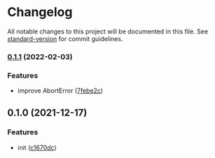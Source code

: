 # Changelog

All notable changes to this project will be documented in this file. See [standard-version](https://github.com/conventional-changelog/standard-version) for commit guidelines.

### [0.1.1](https://github.com/BlackGlory/extra-abort/compare/v0.1.0...v0.1.1) (2022-02-03)


### Features

* improve AbortError ([7febe2c](https://github.com/BlackGlory/extra-abort/commit/7febe2ca3ce73d5cdf25e199636dfd450b7f06d9))

## 0.1.0 (2021-12-17)


### Features

* init ([c1670dc](https://github.com/BlackGlory/extra-abort/commit/c1670dc8816e447810c302c4dcee70b483e807d5))
